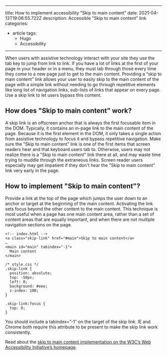 
---
title: How to implement accessibility "Skip to main content"
date: 2021-04-13T19:06:55.722Z
description: Accessible "Skip to main content" link
categories:
- article
tags:
  - Hugo
  - Accessibility
---

When users with assistive technology interact with your site they use the tab key to jump from link to link. If you have a lot of links at the first of your page in your header or in a menu, they must tab through those every time they come to a new page just to get to the main content. Providing a “skip to main content” link allows your user to easily skip to the main content of the page with a simple link without needing to go through repetitive elements like long list of navigation links, sub-lists of links that appear on every page. Use a skip link to let users bypass this content.

## How does "Skip to main content" work?

A skip link is an offscreen anchor that is always the first focusable item in the DOM. Typically, it contains an in-page link to the main content of the page. Because it is the first element in the DOM, it only takes a single action from assistive technology to focus it and bypass repetitive navigation. Make sure the "Skip to main content" link is one of the first items that screen readers hear and that keyboard users tab to. Otherwise, users may not realize there is a "Skip to main content" link there at all, and may waste time trying to muddle through the extraneous links. Screen reader users especially may get impatient if they don't hear the "Skip to main content" link very early in the page.

## How to implement "Skip to main content"?

Provide a link at the top of the page which jumps the user down to an anchor or target at the beginning of the main content. Activating the link sets focus beyond the other content to the main content. This technique is most useful when a page has one main content area, rather than a set of content areas that are equally important, and when there are not multiple navigation sections on the page.

```
<!-- index.html -->
<a class="skip-link" href="#main">Skip to main content</a>
…
<main id="main" tabindex="-1">
  Main content
</main>
```

```
/* style.css */
.skip-link {
  position: absolute;
  top: -50px;
  left: 0;
  background: #eee;
  z-index: 100;
}

.skip-link:focus {
  top: 0;
}
```

You should include a tabindex=”-1″ on the target of the skip link. IE and Chrome both require this attribute to be present to make the skip link work consistently.

Read about the [skip to main content implementation on the W3C’s Web Accessibility Initiative’s homepage](https://www.w3.org/TR/WCAG20-TECHS/G1.html).

